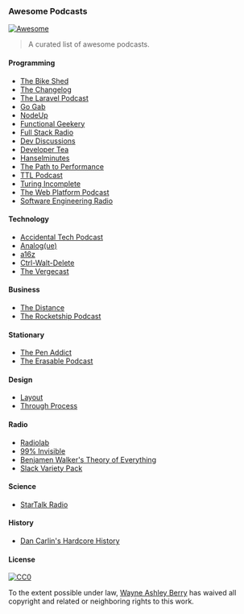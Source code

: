 ### Awesome Podcasts

[![Awesome](https://cdn.rawgit.com/sindresorhus/awesome/d7305f38d29fed78fa85652e3a63e154dd8e8829/media/badge.svg)](https://github.com/sindresorhus/awesome)

> A curated list of awesome podcasts.

#### Programming

- [The Bike Shed](http://bikeshed.fm/)
- [The Changelog](https://changelog.com/)
- [The Laravel Podcast](http://www.laravelpodcast.com/)
- [Go Gab](https://www.briefs.fm/go-gab)
- [NodeUp](http://nodeup.com/)
- [Functional Geekery](http://www.functionalgeekery.com/)
- [Full Stack Radio](http://fullstackradio.com/)
- [Dev Discussions](http://www.devdiscussions.com/)
- [Developer Tea](https://developertea.com/)
- [Hanselminutes](http://hanselminutes.com/)
- [The Path to Performance](http://pathtoperf.com/)
- [TTL Podcast](http://ttlpodcast.com/)
- [Turing Incomplete](http://turing.cool/)
- [The Web Platform Podcast](http://www.thewebplatformpodcast.com/)
- [Software Engineering Radio](http://www.se-radio.net/)

#### Technology

- [Accidental Tech Podcast](http://atp.fm/)
- [Analog(ue)](http://www.relay.fm/analogue)
- [a16z](http://a16z.com/)
- [Ctrl-Walt-Delete](http://www.theverge.com/label/ctrl-walt-delete)
- [The Vergecast](http://www.theverge.com/label/the-vergecast)

#### Business

- [The Distance](https://thedistance.com/)
- [The Rocketship Podcast](http://rocketship.fm/)

#### Stationary

- [The Pen Addict](http://www.relay.fm/penaddict)
- [The Erasable Podcast](http://www.erasable.us/)

#### Design

- [Layout](http://layout.fm/)
- [Through Process](http://www.throughprocess.com/)

#### Radio

- [Radiolab](http://www.radiolab.org/)
- [99% Invisible](http://99percentinvisible.org/)
- [Benjamen Walker's Theory of Everything](https://toe.prx.org/)
- [Slack Variety Pack](https://slack.com/varietypack)

#### Science

- [StarTalk Radio](http://www.startalkradio.net/)

#### History

- [Dan Carlin's Hardcore History](http://www.dancarlin.com/hardcore-history-series/)

#### License

[![CC0](http://i.creativecommons.org/p/zero/1.0/88x31.png)](http://creativecommons.org/publicdomain/zero/1.0/)

To the extent possible under law, [Wayne Ashley
Berry](http://wayneashleyberry.com) has waived all copyright and related or
neighboring rights to this work.
